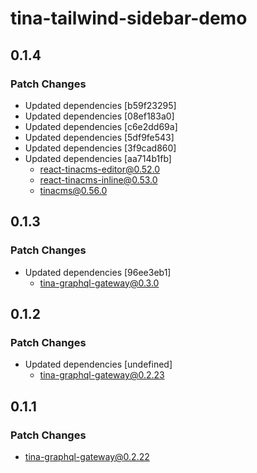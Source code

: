 # tina-tailwind-sidebar-demo

## 0.1.4

### Patch Changes

- Updated dependencies [b59f23295]
- Updated dependencies [08ef183a0]
- Updated dependencies [c6e2dd69a]
- Updated dependencies [5df9fe543]
- Updated dependencies [3f9cad860]
- Updated dependencies [aa714b1fb]
  - react-tinacms-editor@0.52.0
  - react-tinacms-inline@0.53.0
  - tinacms@0.56.0

## 0.1.3

### Patch Changes

- Updated dependencies [96ee3eb1]
  - tina-graphql-gateway@0.3.0

## 0.1.2

### Patch Changes

- Updated dependencies [undefined]
  - tina-graphql-gateway@0.2.23

## 0.1.1

### Patch Changes

- tina-graphql-gateway@0.2.22
